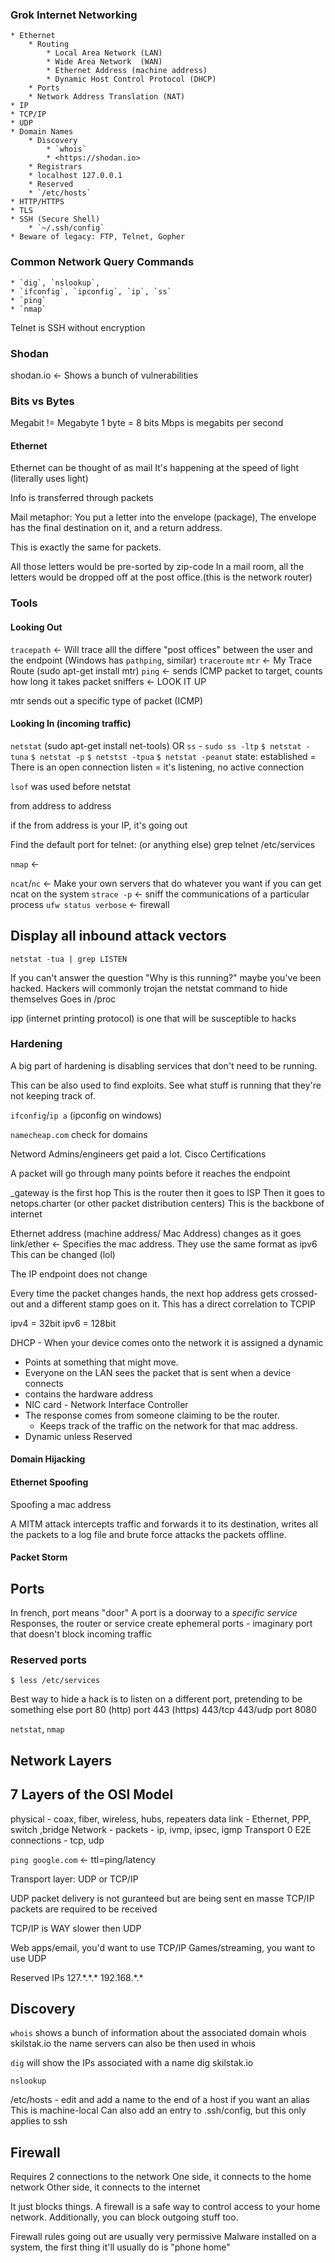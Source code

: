 ### Grok Internet Networking
    * Ethernet
        * Routing
            * Local Area Network (LAN)
            * Wide Area Network  (WAN)
            * Ethernet Address (machine address)
            * Dynamic Host Control Protocol (DHCP)
        * Ports
        * Network Address Translation (NAT)
    * IP
    * TCP/IP
    * UDP
    * Domain Names
        * Discovery
            * `whois`
            * <https://shodan.io>
        * Registrars
        * localhost 127.0.0.1
        * Reserved
        * `/etc/hosts`
    * HTTP/HTTPS
    * TLS
    * SSH (Secure Shell)
        * `~/.ssh/config`
    * Beware of legacy: FTP, Telnet, Gopher

### Common Network Query Commands
    * `dig`, `nslookup`,
    * `ifconfig`, `ipconfig`, `ip`, `ss`
    * `ping`
    * `nmap`



Telnet is SSH without encryption



### Shodan

shodan.io <- Shows a bunch of vulnerabilities


### Bits vs Bytes
Megabit != Megabyte
1 byte = 8 bits
Mbps is megabits per second


#### Ethernet

Ethernet can be thought of as mail
It's happening at the speed of light (literally uses light)

Info is transferred through packets 

Mail metaphor:
You put a letter into the envelope (package), 
The envelope has the final destination on it, and a return address.

This is exactly the same for packets.

All those letters would be pre-sorted by zip-code 
In a mail room, all the letters would be dropped off at the post office.(this is the network router)

### Tools
#### Looking Out
`tracepath` <- Will trace alll the differe "post offices" between the user and the endpoint
(Windows has `pathping`, similar)
`traceroute` 
`mtr` <- My Trace Route (sudo apt-get install mtr)
`ping` <- sends ICMP packet to target, counts how long it takes
    packet sniffers <- LOOK IT UP

mtr sends out a specific type of packet (ICMP)

#### Looking In (incoming traffic)
`netstat`  (sudo apt-get install net-tools)
OR `ss` - `sudo ss -ltp`
    `$ netstat -tuna`
    `$ netstat -p`
    `$ netstst -tpua`
    `$ netstat -peanut`
    state:
        established = There is an open connection
        listen = it's listening, no active connection

`lsof` was used before netstat

from address    to address

if the from address is your IP, it's going out

Find the default port for telnet: (or anything else)
grep telnet /etc/services

`nmap` <- 

`ncat`/`nc` <- Make your own servers that do whatever you want if you can get
                ncat on the system
`strace -p` <- sniff the communications of a particular process
`ufw status verbose` <- firewall


## Display all inbound attack vectors
`netstat -tua | grep LISTEN`

If you can't answer the question "Why is this running?" maybe you've been hacked.
Hackers will commonly trojan the netstat command to hide themselves
Goes in /proc

ipp (internet printing protocol) is one that will be susceptible to hacks

### Hardening
A big part of hardening is disabling services that don't need to be running.

This can be also used to find exploits.
See what stuff is running that they're not keeping track of.


`ifconfig`/`ip a` (ipconfig on windows)


`namecheap.com` check for domains






Netword Admins/engineers get paid a lot.
Cisco Certifications 



A packet will go through many points before it reaches the endpoint

\_gateway is the first hop
    This is the router
then it goes to ISP
Then it goes to netops.charter (or other packet distribution centers)
    This is the backbone of internet


Ethernet address (machine address/ Mac Address) changes as it goes
link/ether <- Specifies the mac address. They use the same format as ipv6
This can be changed (lol)

The IP endpoint does not change


Every time the packet changes hands,
the next hop address gets crossed-out and a different stamp goes on it.
This has a direct correlation to TCPIP

ipv4 = 32bit
ipv6 = 128bit



DHCP - When your device comes onto the network it is assigned a dynamic
* Points at something that might move.
* Everyone on the LAN sees the packet that is sent when a device connects
* contains the hardware address
* NIC card - Network Interface Controller
* The response comes from someone claiming to be the router.
    * Keeps track of the traffic on the network for that mac address.
* Dynamic unless Reserved

#### Domain Hijacking

#### Ethernet Spoofing
Spoofing a mac address

A MITM attack intercepts traffic and forwards it to its destination,
writes all the packets to a log file and brute force attacks the packets offline.
#### Packet Storm


## Ports

In french, port means "door"
A port is a doorway to a *specific service*
Responses, the router or service create ephemeral ports - imaginary port that doesn't block incoming traffic

### Reserved ports
`$ less /etc/services`

Best way to hide a hack is to listen on a different port, pretending to be something else
port 80 (http)
port 443 (https) 443/tcp 443/udp
port 8080


`netstat`, `nmap`




## Network Layers

## 7 Layers of the OSI Model
physical - coax, fiber, wireless, hubs, repeaters
data link - Ethernet, PPP, switch ,bridge
Network - packets - ip, ivmp, ipsec, igmp
Transport 0 E2E connections - tcp, udp

`ping google.com` <- ttl=ping/latency


Transport layer: UDP or TCP/IP

UDP packet delivery is not guranteed but are being sent en masse
TCP/IP packets are required to be received

TCP/IP is WAY slower then UDP

Web apps/email, you'd want to use TCP/IP
Games/streaming, you want to use UDP





Reserved IPs
127.\*.\*.\*
192.168.\*.\*



## Discovery
`whois` shows a bunch of information about the associated domain
    whois skilstak.io
    the name servers can also be then used in whois

`dig` will show the IPs associated with a name
    dig skilstak.io

`nslookup`


/etc/hosts - edit and add a name to the end of a host if you want an alias
This is machine-local
Can also add an entry to .ssh/config, but this only applies to ssh




## Firewall
Requires 2 connections to the network
One side, it connects to the home network
Other side, it connects to the internet

It just blocks things.
A firewall is a safe way to control access to your home network.
Additionally, you can block outgoing stuff too.

Firewall rules going out are usually very permissive
Malware installed on a system, the first thing it'll usually do is "phone home"







